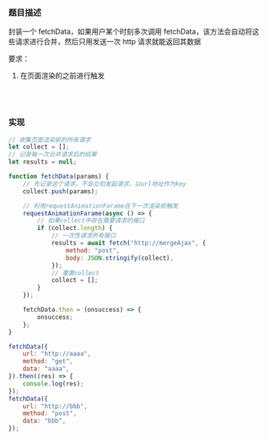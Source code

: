 ### 题目描述

封装一个 fetchData，如果用户某个时刻多次调用 fetchData，该方法会自动将这些请求进行合并，然后只用发送一次 http 请求就能返回其数据

要求：

1. 在页面渲染的之前进行触发

</br>
</br>

### 实现

```javascript
// 收集页面渲染前的所有请求
let collect = [];
// 记录每一次合并请求后的结果
let results = null;

function fetchData(params) {
    // 先记录这个请求，不会立刻发起请求，以url地址作为key
    collect.push(params);

    // 利用requestAnimationFarame在下一次渲染前触发
    requestAnimationFarame(async () => {
        // 如果collect中存在需要请求的接口
        if (collect.length) {
            // 一次性请求所有接口
            results = await fetch("http://mergeAjax", {
                method: "post",
                body: JSON.stringify(collect),
            });
            // 重置collect
            collect = [];
        }
    });

    fetchData.then = (onsuccess) => {
        onsuccess;
    };
}

fetchData({
    url: "http://aaaa",
    method: "get",
    data: "aaaa",
}).then((res) => {
    console.log(res);
});
fetchData({
    url: "http://bbb",
    method: "post",
    data: "bbb",
});
```
